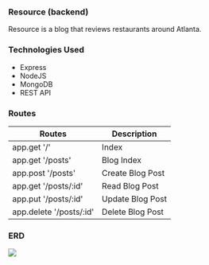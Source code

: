 ### Resource (backend)
Resource is a blog that reviews restaurants around Atlanta.

### Technologies Used
- Express
- NodeJS
- MongoDB
- REST API

### Routes
| Routes      | Description |
| ----------- | ----------- |
| app.get '/'      | Index       |
| app.get '/posts'   | Blog Index        |
| app.post '/posts'   | Create Blog Post        |
| app.get '/posts/:id'      | Read Blog Post       |
| app.put '/posts/:id'      | Update Blog Post       |
| app.delete '/posts/:id'   | Delete Blog Post        |

### ERD
![](https://i.imgur.com/xOZWxc3.png)
